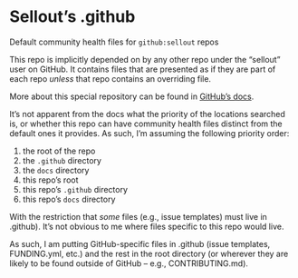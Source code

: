 # Sellout’s .github

Default community health files for `github:sellout` repos

This repo is implicitly depended on by any other repo under the “sellout” user on GitHub. It contains files that are presented as if they are part of each repo _unless_ that repo contains an overriding file.

More about this special repository can be found in [GitHub’s docs](https://docs.github.com/en/communities/setting-up-your-project-for-healthy-contributions/creating-a-default-community-health-file).

It’s not apparent from the docs what the priority of the locations searched is, or whether this repo can have community health files distinct from the default ones it provides. As such, I’m assuming the following priority order:

1. the root of the repo
2. the `.github` directory
3. the `docs` directory
4. this repo’s root
5. this repo’s `.github` directory
6. this repo’s `docs` directory

With the restriction that _some_ files (e.g., issue templates) must live in .github). It’s not obvious to me where files specific to this repo would live.

As such, I am putting GitHub-specific files in .github (issue templates, FUNDING.yml, etc.) and the rest in the root directory (or wherever they are likely to be found outside of GitHub – e.g., CONTRIBUTING.md).
